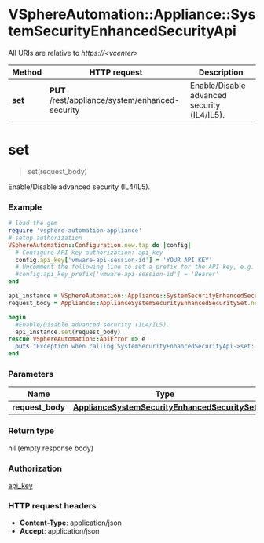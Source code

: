 # VSphereAutomation::Appliance::SystemSecurityEnhancedSecurityApi

All URIs are relative to *https://&lt;vcenter&gt;*

Method | HTTP request | Description
------------- | ------------- | -------------
[**set**](SystemSecurityEnhancedSecurityApi.md#set) | **PUT** /rest/appliance/system/enhanced-security | Enable/Disable advanced security (IL4/IL5).


# **set**
> set(request_body)

Enable/Disable advanced security (IL4/IL5).

### Example
```ruby
# load the gem
require 'vsphere-automation-appliance'
# setup authorization
VSphereAutomation::Configuration.new.tap do |config|
  # Configure API key authorization: api_key
  config.api_key['vmware-api-session-id'] = 'YOUR API KEY'
  # Uncomment the following line to set a prefix for the API key, e.g. 'Bearer' (defaults to nil)
  #config.api_key_prefix['vmware-api-session-id'] = 'Bearer'
end

api_instance = VSphereAutomation::Appliance::SystemSecurityEnhancedSecurityApi.new
request_body = Appliance::ApplianceSystemSecurityEnhancedSecuritySet.new # ApplianceSystemSecurityEnhancedSecuritySet | 

begin
  #Enable/Disable advanced security (IL4/IL5).
  api_instance.set(request_body)
rescue VSphereAutomation::ApiError => e
  puts "Exception when calling SystemSecurityEnhancedSecurityApi->set: #{e}"
end
```

### Parameters

Name | Type | Description  | Notes
------------- | ------------- | ------------- | -------------
 **request_body** | [**ApplianceSystemSecurityEnhancedSecuritySet**](ApplianceSystemSecurityEnhancedSecuritySet.md)|  | 

### Return type

nil (empty response body)

### Authorization

[api_key](../README.md#api_key)

### HTTP request headers

 - **Content-Type**: application/json
 - **Accept**: application/json



